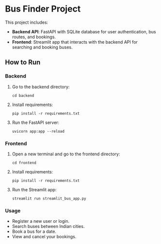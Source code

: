# Bus Finder Project

This project includes:

- **Backend API**: FastAPI with SQLite database for user authentication, bus routes, and bookings.
- **Frontend**: Streamlit app that interacts with the backend API for searching and booking buses.

## How to Run

### Backend

1. Go to the backend directory:
    ```
    cd backend
    ```

2. Install requirements:
    ```
    pip install -r requirements.txt
    ```

3. Run the FastAPI server:
    ```
    uvicorn app:app --reload
    ```

### Frontend

1. Open a new terminal and go to the frontend directory:
    ```
    cd frontend
    ```

2. Install requirements:
    ```
    pip install -r requirements.txt
    ```

3. Run the Streamlit app:
    ```
    streamlit run streamlit_bus_app.py
    ```

### Usage

- Register a new user or login.
- Search buses between Indian cities.
- Book a bus for a date.
- View and cancel your bookings.